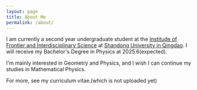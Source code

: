 ```yaml
---
layout: page
title: About Me
permalink: /about/
---
```


I am currently a second year undergraduate student at the [Institude of Frontier and Interdisciplinary Science](https://frontier.qd.sdu.edu.cn) at [Shandong University in Qingdao](https://www.qdxq.sdu.edu.cn). I will receive my Bachelor's Degree in Physics at 2025.6(expected).

I'm mainly interested in Geometry and Physics, and I wish I can continue my studies in Mathematical Physics.

For more, see my curriculum vitae.(which is not uploaded yet)


